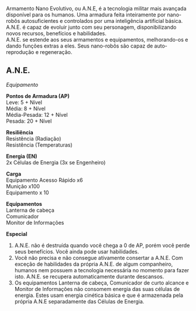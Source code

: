 Armamento Nano Evolutivo, ou A.N.E, é a tecnologia militar mais avançada disponível para os humanos. Uma armadura feita inteiramente por nano-robôs autosuficientes e controlados por uma inteligência artificial básica.  
A.N.E. é capaz de evoluir junto com seu personagem, disponibilizando novos recursos, benefícios e habilidades.  
A.N.E. se estende aos seus armamentos e equipamentos, melhorando-os e dando funções extras a eles. Seus nano-robôs são capaz de auto-reprodução e regeneração.

## A.N.E.
_Equipamento_

**Pontos de Armadura (AP)**  
Leve: 5 + Nível  
Média: 8 + Nível  
Média-Pesada: 12 + Nível  
Pesada: 20 + Nível  

**Resiliência**  
Resistência (Radiação)  
Resistência (Temperaturas)  

**Energia (EN)**  
2x Células de Energia (3x se Engenheiro)

**Carga**  
Equipamento Acesso Rápido x6  
Munição x100  
Equipamento x 10

**Equipamentos**  
Lanterna de cabeça  
Comunicador  
Monitor de Informações

**Especial**  
1) A.N.E. não é destruída quando você chega a 0 de AP, porém você perde seus benefícios. Você ainda pode usar habilidades.
2) Você não precisa e não consegue ativamente consertar a A.N.E. Com exceção de habilidades da própria A.N.E. de algum companheiro, humanos nem possuem a tecnologia necessária no momento para fazer isto. A.N.E. se recupera automaticamente durante descansos.
3) Os equipamentos Lanterna de cabeça, Comunicador de curto alcance e Monitor de Informações não consomem energia das suas células de energia. Estes usam energia cinética básica e que é armazenada pela própria A.N.E separadamente das Células de Energia.
